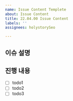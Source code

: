 ```yaml
---
name: Issue Content Templete
about: Issue Content
title: 22.04.00 Issue Content
labels: ''
assignees: holystorySeo

---
```


## 이슈 설명

>

## 진행 내용
- [ ] todo1
- [ ] todo2
- [ ] todo3
